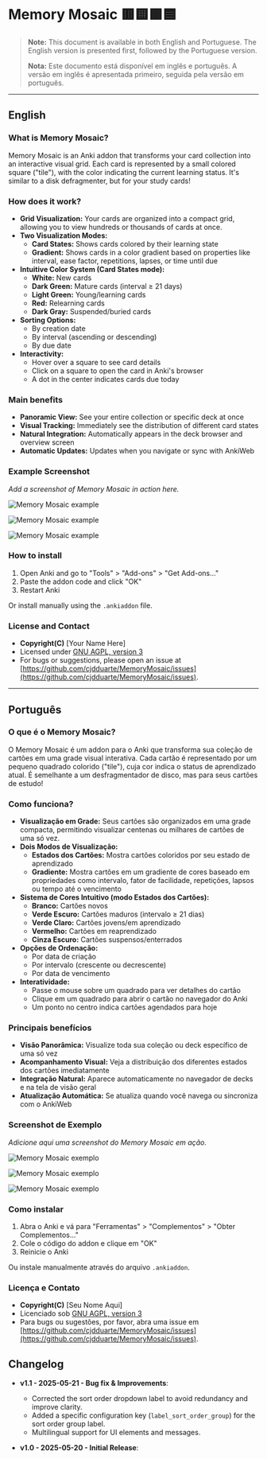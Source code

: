 # **Memory Mosaic 🟥🟨🟩🟦**

> **Note:** This document is available in both English and Portuguese. The English version is presented first, followed by the Portuguese version.
>
> **Nota:** Este documento está disponível em inglês e português. A versão em inglês é apresentada primeiro, seguida pela versão em português.

---

## **English**

### What is Memory Mosaic?

Memory Mosaic is an Anki addon that transforms your card collection into an interactive visual grid. Each card is represented by a small colored square ("tile"), with the color indicating the current learning status. It's similar to a disk defragmenter, but for your study cards!

### How does it work?

- **Grid Visualization:** Your cards are organized into a compact grid, allowing you to view hundreds or thousands of cards at once.
- **Two Visualization Modes:**
  - **Card States:** Shows cards colored by their learning state
  - **Gradient:** Shows cards in a color gradient based on properties like interval, ease factor, repetitions, lapses, or time until due
- **Intuitive Color System (Card States mode):**
  - **White:** New cards
  - **Dark Green:** Mature cards (interval ≥ 21 days)
  - **Light Green:** Young/learning cards
  - **Red:** Relearning cards
  - **Dark Gray:** Suspended/buried cards
- **Sorting Options:**
  - By creation date
  - By interval (ascending or descending)
  - By due date
- **Interactivity:**
  - Hover over a square to see card details
  - Click on a square to open the card in Anki's browser
  - A dot in the center indicates cards due today

### Main benefits

- **Panoramic View:** See your entire collection or specific deck at once
- **Visual Tracking:** Immediately see the distribution of different card states
- **Natural Integration:** Automatically appears in the deck browser and overview screen
- **Automatic Updates:** Updates when you navigate or sync with AnkiWeb

### Example Screenshot

*Add a screenshot of Memory Mosaic in action here.*

![Memory Mosaic example](https://i.ibb.co/8L2f5GjZ/image.png)

![Memory Mosaic example](https://i.ibb.co/5XnVCRq0/image.png)

![Memory Mosaic example](https://i.ibb.co/x8Jh5g4k/image.png)


### How to install

1. Open Anki and go to "Tools" > "Add-ons" > "Get Add-ons..."
2. Paste the addon code and click "OK"
3. Restart Anki

Or install manually using the `.ankiaddon` file.

### License and Contact

- **Copyright(C)** [Your Name Here]
- Licensed under [GNU AGPL, version 3](http://www.gnu.org/licenses/agpl.html)
- For bugs or suggestions, please open an issue at [https://github.com/cjdduarte/MemoryMosaic/issues](https://github.com/cjdduarte/MemoryMosaic/issues).

---

## **Português**

### O que é o Memory Mosaic?

O Memory Mosaic é um addon para o Anki que transforma sua coleção de cartões em uma grade visual interativa. Cada cartão é representado por um pequeno quadrado colorido ("tile"), cuja cor indica o status de aprendizado atual. É semelhante a um desfragmentador de disco, mas para seus cartões de estudo!

### Como funciona?

- **Visualização em Grade:** Seus cartões são organizados em uma grade compacta, permitindo visualizar centenas ou milhares de cartões de uma só vez.
- **Dois Modos de Visualização:**
  - **Estados dos Cartões:** Mostra cartões coloridos por seu estado de aprendizado
  - **Gradiente:** Mostra cartões em um gradiente de cores baseado em propriedades como intervalo, fator de facilidade, repetições, lapsos ou tempo até o vencimento
- **Sistema de Cores Intuitivo (modo Estados dos Cartões):**
  - **Branco:** Cartões novos
  - **Verde Escuro:** Cartões maduros (intervalo ≥ 21 dias)
  - **Verde Claro:** Cartões jovens/em aprendizado
  - **Vermelho:** Cartões em reaprendizado
  - **Cinza Escuro:** Cartões suspensos/enterrados
- **Opções de Ordenação:**
  - Por data de criação
  - Por intervalo (crescente ou decrescente)
  - Por data de vencimento
- **Interatividade:**
  - Passe o mouse sobre um quadrado para ver detalhes do cartão
  - Clique em um quadrado para abrir o cartão no navegador do Anki
  - Um ponto no centro indica cartões agendados para hoje

### Principais benefícios

- **Visão Panorâmica:** Visualize toda sua coleção ou deck específico de uma só vez
- **Acompanhamento Visual:** Veja a distribuição dos diferentes estados dos cartões imediatamente
- **Integração Natural:** Aparece automaticamente no navegador de decks e na tela de visão geral
- **Atualização Automática:** Se atualiza quando você navega ou sincroniza com o AnkiWeb

### Screenshot de Exemplo

*Adicione aqui uma screenshot do Memory Mosaic em ação.*

![Memory Mosaic exemplo](https://i.ibb.co/8L2f5GjZ/image.png)

![Memory Mosaic exemplo](https://i.ibb.co/5XnVCRq0/image.png)

![Memory Mosaic exemplo](https://i.ibb.co/x8Jh5g4k/image.png)


### Como instalar

1. Abra o Anki e vá para "Ferramentas" > "Complementos" > "Obter Complementos..."
2. Cole o código do addon e clique em "OK"
3. Reinicie o Anki

Ou instale manualmente através do arquivo `.ankiaddon`.

### Licença e Contato

- **Copyright(C)** [Seu Nome Aqui]
- Licenciado sob [GNU AGPL, version 3](http://www.gnu.org/licenses/agpl.html)
- Para bugs ou sugestões, por favor, abra uma issue em [https://github.com/cjdduarte/MemoryMosaic/issues](https://github.com/cjdduarte/MemoryMosaic/issues).

## **Changelog**

- **v1.1 - 2025-05-21 - Bug fix & Improvements**:
  - Corrected the sort order dropdown label to avoid redundancy and improve clarity.
  - Added a specific configuration key (`label_sort_order_group`) for the sort order group label.
  - Multilingual support for UI elements and messages.

- **v1.0 - 2025-05-20 - Initial Release**:
